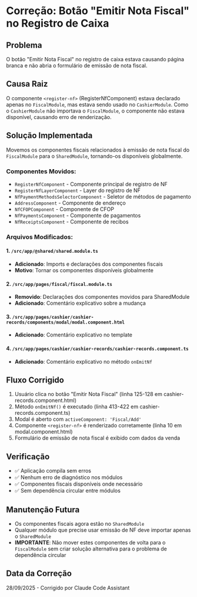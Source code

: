 # Correção: Botão "Emitir Nota Fiscal" no Registro de Caixa

## Problema
O botão "Emitir Nota Fiscal" no registro de caixa estava causando página branca e não abria o formulário de emissão de nota fiscal.

## Causa Raiz
O componente `<register-nf>` (RegisterNfComponent) estava declarado apenas no `FiscalModule`, mas estava sendo usado no `CashierModule`. Como o `CashierModule` não importava o `FiscalModule`, o componente não estava disponível, causando erro de renderização.

## Solução Implementada
Movemos os componentes fiscais relacionados à emissão de nota fiscal do `FiscalModule` para o `SharedModule`, tornando-os disponíveis globalmente.

### Componentes Movidos:
- `RegisterNfComponent` - Componente principal de registro de NF
- `RegisterNfLayerComponent` - Layer do registro de NF
- `NfPaymentMethodsSelectorComponent` - Seletor de métodos de pagamento
- `AddressComponent` - Componente de endereço
- `NfCFOPComponent` - Componente de CFOP
- `NfPaymentsComponent` - Componente de pagamentos
- `NfReceiptsComponent` - Componente de recibos

### Arquivos Modificados:

#### 1. `/src/app/@shared/shared.module.ts`
- **Adicionado**: Imports e declarações dos componentes fiscais
- **Motivo**: Tornar os componentes disponíveis globalmente

#### 2. `/src/app/pages/fiscal/fiscal.module.ts`
- **Removido**: Declarações dos componentes movidos para SharedModule
- **Adicionado**: Comentário explicativo sobre a mudança

#### 3. `/src/app/pages/cashier/cashier-records/components/modal/modal.component.html`
- **Adicionado**: Comentário explicativo no template

#### 4. `/src/app/pages/cashier/cashier-records/cashier-records.component.ts`
- **Adicionado**: Comentário explicativo no método `onEmitNf`

## Fluxo Corrigido
1. Usuário clica no botão "Emitir Nota Fiscal" (linha 125-128 em cashier-records.component.html)
2. Método `onEmitNf()` é executado (linha 413-422 em cashier-records.component.ts)
3. Modal é aberto com `activeComponent: 'Fiscal/Add'`
4. Componente `<register-nf>` é renderizado corretamente (linha 10 em modal.component.html)
5. Formulário de emissão de nota fiscal é exibido com dados da venda

## Verificação
- ✅ Aplicação compila sem erros
- ✅ Nenhum erro de diagnóstico nos módulos
- ✅ Componentes fiscais disponíveis onde necessário
- ✅ Sem dependência circular entre módulos

## Manutenção Futura
- Os componentes fiscais agora estão no `SharedModule`
- Qualquer módulo que precise usar emissão de NF deve importar apenas o `SharedModule`
- **IMPORTANTE**: Não mover estes componentes de volta para o `FiscalModule` sem criar solução alternativa para o problema de dependência circular

## Data da Correção
28/09/2025 - Corrigido por Claude Code Assistant